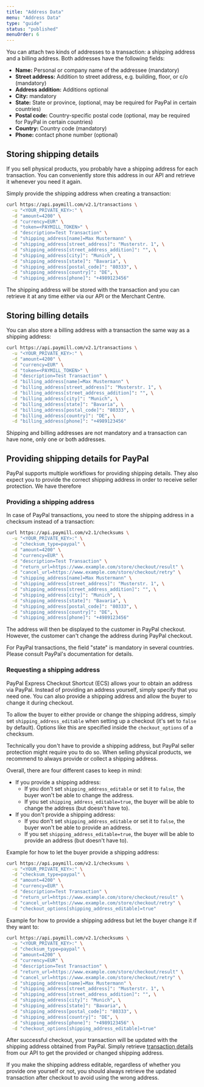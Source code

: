 ```yaml
---
title: "Address Data"
menu: "Address Data"
type: "guide"
status: "published"
menuOrder: 6
---
```


You can attach two kinds of addresses to a transaction: a shipping address and a billing address. Both addresses have the following fields:

- **Name:** Personal or company name of the addressee (mandatory)
- **Street address:** Addition to street address, e.g. building, floor, or c/o (mandatory)
- **Address addition:** Additions optional
- **City:** mandatory
- **State:** State or province, (optional, may be required for PayPal in certain countries)
- **Postal code:** Country-specific postal code (optional, may be required for PayPal in certain countries)
- **Country:** Country code (mandatory)
- **Phone:** contact phone number (optional)

## Storing shipping details

If you sell physical products, you probably have a shipping address for each transaction. You can conveniently store this address in our API and retrieve it whenever you need it again.

Simply provide the shipping address when creating a transaction:

```sh
curl https://api.paymill.com/v2.1/transactions \
  -u "<YOUR_PRIVATE_KEY>:" \
  -d "amount=4200" \
  -d "currency=EUR" \
  -d "token=<PAYMILL_TOKEN>" \
  -d "description=Test Transaction" \
  -d "shipping_address[name]=Max Mustermann" \
  -d "shipping_address[street_address]": "Musterstr. 1", \
  -d "shipping_address[street_address_addition]": "", \
  -d "shipping_address[city]": "Munich", \
  -d "shipping_address[state]": "Bavaria", \
  -d "shipping_address[postal_code]": "80333", \
  -d "shipping_address[country]": "DE", \
  -d "shipping_address[phone]": "+4989123456"
```

The shipping address will be stored with the transaction and you can retrieve it at any time either via our API or the Merchant Centre.

## Storing billing details

You can also store a billing address with a transaction the same way as a shipping address:

```sh
curl https://api.paymill.com/v2.1/transactions \
  -u "<YOUR_PRIVATE_KEY>:" \
  -d "amount=4200" \
  -d "currency=EUR" \
  -d "token=<PAYMILL_TOKEN>" \
  -d "description=Test Transaction" \
  -d "billing_address[name]=Max Mustermann" \
  -d "billing_address[street_address]": "Musterstr. 1", \
  -d "billing_address[street_address_addition]": "", \
  -d "billing_address[city]": "Munich", \
  -d "billing_address[state]": "Bavaria", \
  -d "billing_address[postal_code]": "80333", \
  -d "billing_address[country]": "DE", \
  -d "billing_address[phone]": "+4989123456"
```

Shipping and billing addresses are not mandatory and a transaction can have none, only one or both addresses.

## Providing shipping details for PayPal

PayPal supports multiple workflows for providing shipping details. They also expect you to provide the correct shipping address in order to receive seller protection. We have therefore

### Providing a shipping address

In case of PayPal transactions, you need to store the shipping address in a checksum instead of a transaction:

```sh
curl https://api.paymill.com/v2.1/checksums \
  -u "<YOUR_PRIVATE_KEY>:" \
  -d "checksum_type=paypal" \
  -d "amount=4200" \
  -d "currency=EUR" \
  -d "description=Test Transaction" \
  -d "return_url=https://www.example.com/store/checkout/result" \
  -d "cancel_url=https://www.example.com/store/checkout/retry" \
  -d "shipping_address[name]=Max Mustermann" \
  -d "shipping_address[street_address]": "Musterstr. 1", \
  -d "shipping_address[street_address_addition]": "", \
  -d "shipping_address[city]": "Munich", \
  -d "shipping_address[state]": "Bavaria", \
  -d "shipping_address[postal_code]": "80333", \
  -d "shipping_address[country]": "DE", \
  -d "shipping_address[phone]": "+4989123456"
```

The address will then be displayed to the customer in PayPal checkout. However, the customer can't change the address during PayPal checkout.

<div class="info">
For PayPal transactions, the field "state" is mandatory in several countries. Please consult PayPal's documentation for details.
</div>

### Requesting a shipping address

PayPal Express Checkout Shortcut (ECS) allows your to obtain an address via PayPal. Instead of providing an address yourself, simply specify that you need one. You can also provide a shipping address and allow the buyer to change it during checkout.

To allow the buyer to either provide or change the shipping address, simply set `shipping_address_editable` when setting up a checkout (it's set to `false` by default). Options like this are specified inside the `checkout_options` of a checksum.

<div class="info">
Technically you don't have to provide a shipping address, but PayPal seller protection might require you to do so. When selling physical products, we recommend to always provide or collect a shipping address.
</div>

Overall, there are four different cases to keep in mind:

- If you provide a shipping address:
  - If you don't set `shipping_address_editable` or set it to `false`, the buyer won't be able to change the address.
  - If you set `shipping_address_editable=true`, the buyer will be able to change the address (but doesn't have to).
- If you don't provide a shipping address:
  - If you don't set `shipping_address_editable` or set it to `false`, the buyer won't be able to provide an address.
  - If you set `shipping_address_editable=true`, the buyer will be able to provide an address (but doesn't have to).

Example for how to let the buyer provide a shipping address:

```sh
curl https://api.paymill.com/v2.1/checksums \
  -u "<YOUR_PRIVATE_KEY>:" \
  -d "checksum_type=paypal" \
  -d "amount=4200" \
  -d "currency=EUR" \
  -d "description=Test Transaction" \
  -d "return_url=https://www.example.com/store/checkout/result" \
  -d "cancel_url=https://www.example.com/store/checkout/retry" \
  -d "checkout_options[shipping_address_editable]=true"
```

Example for how to provide a shipping address but let the buyer change it if they want to:

```sh
curl https://api.paymill.com/v2.1/checksums \
  -u "<YOUR_PRIVATE_KEY>:" \
  -d "checksum_type=paypal" \
  -d "amount=4200" \
  -d "currency=EUR" \
  -d "description=Test Transaction" \
  -d "return_url=https://www.example.com/store/checkout/result" \
  -d "cancel_url=https://www.example.com/store/checkout/retry" \
  -d "shipping_address[name]=Max Mustermann" \
  -d "shipping_address[street_address]": "Musterstr. 1", \
  -d "shipping_address[street_address_addition]": "", \
  -d "shipping_address[city]": "Munich", \
  -d "shipping_address[state]": "Bavaria", \
  -d "shipping_address[postal_code]": "80333", \
  -d "shipping_address[country]": "DE", \
  -d "shipping_address[phone]": "+4989123456" \
  -d "checkout_options[shipping_address_editable]=true"
```

After successful checkout, your transaction will be updated with the shipping address obtained from PayPal. Simply retrieve [transaction details](/API/#-transaction-details) from our API to get the provided or changed shipping address.

<div class="important">
If you make the shipping address editable, regardless of whether you provide one yourself or not, you should always retrieve the updated transaction after checkout to avoid using the wrong address.
</div>
